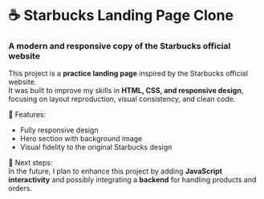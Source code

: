 # ☕ Starbucks Landing Page Clone  

### A modern and responsive copy of the Starbucks official website  

This project is a **practice landing page** inspired by the Starbucks official website.  
It was built to improve my skills in **HTML, CSS, and responsive design**, focusing on layout reproduction, visual consistency, and clean code.  

🔹 Features:  
- Fully responsive design  
- Hero section with background image   
- Visual fidelity to the original Starbucks design  

📌 Next steps:  
In the future, I plan to enhance this project by adding **JavaScript interactivity** and possibly integrating a **backend** for handling products and orders.  
